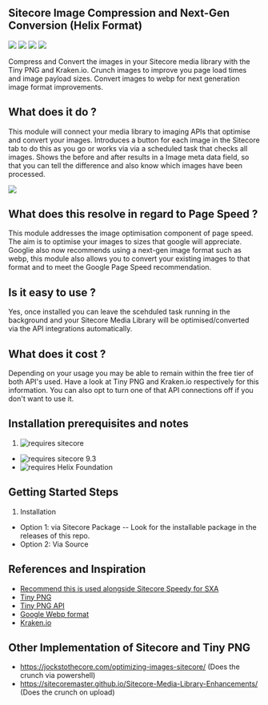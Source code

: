 ## Sitecore Image Compression and Next-Gen Conversion (Helix Format) 
<img src='https://img.shields.io/github/tag/Aceik/ImageCompression.svg' />
<img src='https://img.shields.io/github/issues/Aceik/ImageCompression.svg' />
<img src='https://img.shields.io/github/license/Aceik/ImageCompression.svg' />
<img src='https://img.shields.io/github/languages/code-size/Aceik/ImageCompression.svg' />


Compress and Convert the images in your Sitecore media library with the Tiny PNG and Kraken.io. 
Crunch images to improve you page load times and image payload sizes. 
Convert images to webp for next generation image format improvements. 

## What does it do ?

This module will connect your media library to imaging APIs that optimise and convert your images. 
Introduces a button for each image in the Sitecore tab to do this as you go or works via via a scheduled task that checks all images. 
Shows the before and after results in a Image meta data field, so that you can tell the difference and also know which images have been processed. 

<img src='https://aceiksolutions.files.wordpress.com/2020/04/image-10.png?w=1024' />

## What does this resolve in regard to Page Speed ?

This module addresses the image optimisation component of page speed. The aim is to optimise your images to sizes that google will appreciate. Googlie also now recommends using a next-gen image format such as webp, this module also allows you to convert your existing images to that format and to meet the Google Page Speed recommendation. 

## Is it easy to use ?

Yes, once installed you can leave the scehduled task running in the background and your Sitecore Media Library will be optimised/converted via the API integrations automatically. 

## What does it cost ?
Depending on your usage you may be able to remain within the free tier of both API's used. 
Have a look at Tiny PNG and Kraken.io respectively for this information. 
You can also opt to turn one of that API connections off if you don't want to use it.

## Installation prerequisites and notes

1)  <img src="https://img.shields.io/badge/requires-sitecore-blue.svg?style=flat-square" alt="requires sitecore">
  * <img src="https://img.shields.io/badge/supports-sitecore%20v9.3-green.svg?style=flat-square" alt="requires sitecore 9.3">
  * <img src="https://img.shields.io/badge/supports-helix-green.svg?style=flat-square" alt="requires Helix Foundation"/>

## Getting Started Steps
1) Installation
- Option 1: via Sitecore Package -- Look for the installable package in the releases of this repo.
- Option 2: Via Source

## References and Inspiration

* [Recommend this is used alongside Sitecore Speedy for SXA](https://github.com/Aceik/Sitecore-Speedy)
* [Tiny PNG](https://tinypng.com/)
* [Tiny PNG API](https://tinypng.com/developers)
* [Google Webp format](https://developers.google.com/speed/webp)
* [Kraken.io](https://kraken.io/docs/getting-started)


## Other Implementation of Sitecore and Tiny PNG
* https://jockstothecore.com/optimizing-images-sitecore/  (Does the crunch via powershell)
* https://sitecoremaster.github.io/Sitecore-Media-Library-Enhancements/   (Does the crunch on upload)
